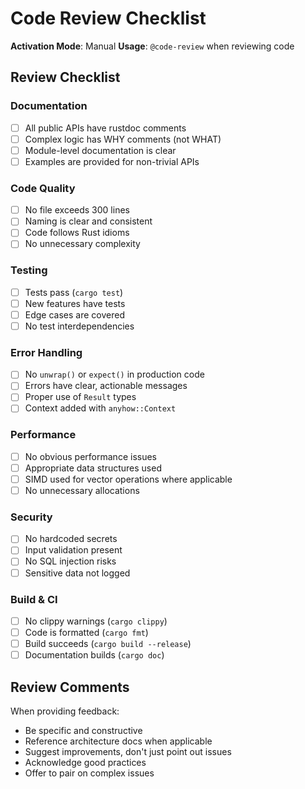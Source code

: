 # Code Review Checklist

**Activation Mode**: Manual
**Usage**: `@code-review` when reviewing code

## Review Checklist

### Documentation
- [ ] All public APIs have rustdoc comments
- [ ] Complex logic has WHY comments (not WHAT)
- [ ] Module-level documentation is clear
- [ ] Examples are provided for non-trivial APIs

### Code Quality
- [ ] No file exceeds 300 lines
- [ ] Naming is clear and consistent
- [ ] Code follows Rust idioms
- [ ] No unnecessary complexity

### Testing
- [ ] Tests pass (`cargo test`)
- [ ] New features have tests
- [ ] Edge cases are covered
- [ ] No test interdependencies

### Error Handling
- [ ] No `unwrap()` or `expect()` in production code
- [ ] Errors have clear, actionable messages
- [ ] Proper use of `Result` types
- [ ] Context added with `anyhow::Context`

### Performance
- [ ] No obvious performance issues
- [ ] Appropriate data structures used
- [ ] SIMD used for vector operations where applicable
- [ ] No unnecessary allocations

### Security
- [ ] No hardcoded secrets
- [ ] Input validation present
- [ ] No SQL injection risks
- [ ] Sensitive data not logged

### Build & CI
- [ ] No clippy warnings (`cargo clippy`)
- [ ] Code is formatted (`cargo fmt`)
- [ ] Build succeeds (`cargo build --release`)
- [ ] Documentation builds (`cargo doc`)

## Review Comments

When providing feedback:
- Be specific and constructive
- Reference architecture docs when applicable
- Suggest improvements, don't just point out issues
- Acknowledge good practices
- Offer to pair on complex issues
